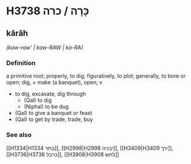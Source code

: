 # H3738 כָּרָה / כרה

## kârâh

_(kaw-raw' | kaw-RAW | ka-RA)_

### Definition

a primitive root; properly, to dig; figuratively, to plot; generally, to bore or open; dig, × make (a banquet), open; v

- to dig, excavate, dig through
  - (Qal) to dig
  - (Niphal) to be dug
- (Qal) to give a banquet or feast
- (Qal) to get by trade, trade, buy

### See also

[[H1334|H1334 בתר]], [[H2998|H2998 יבניה]], [[H3409|H3409 ירך]], [[H3736|H3736 כרבל]], [[H3908|H3908 לחש]]
